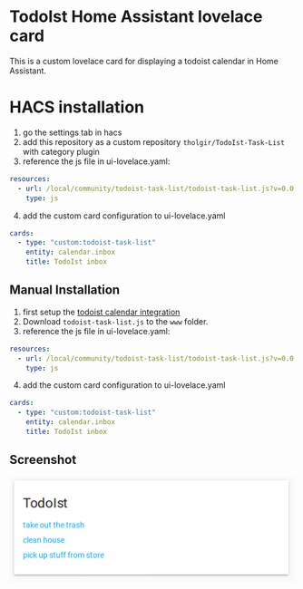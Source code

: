 # TodoIst Home Assistant lovelace card

This is a custom lovelace card for displaying a todoist calendar in Home Assistant.

# HACS installation
1. go the settings tab in hacs
2. add this repository as a custom repository `tholgir/TodoIst-Task-List` with category plugin
3. reference the js file in ui-lovelace.yaml:
``` yaml
resources:
  - url: /local/community/todoist-task-list/todoist-task-list.js?v=0.0.1
    type: js
```
4. add the custom card configuration to ui-lovelace.yaml
``` yaml
cards:
  - type: "custom:todoist-task-list"
    entity: calendar.inbox
    title: TodoIst inbox
```
## Manual Installation
1. first setup the [todoist calendar integration](https://www.home-assistant.io/integrations/todoist/)
2. Download `todoist-task-list.js` to the `www` folder.
3. reference the js file in ui-lovelace.yaml:
``` yaml
resources:
  - url: /local/community/todoist-task-list/todoist-task-list.js?v=0.0.1
    type: js
```
4. add the custom card configuration to ui-lovelace.yaml
``` yaml
cards:
  - type: "custom:todoist-task-list"
    entity: calendar.inbox
    title: TodoIst inbox
```

## Screenshot
![alt text](example.png)